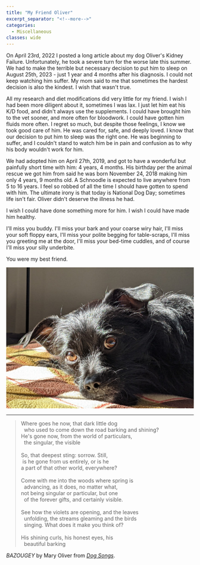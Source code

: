 ```yaml
---
title: "My Friend Oliver"
excerpt_separator: "<!--more-->"
categories:
  - Miscellaneous
classes: wide
---
```




<!--more-->

On April 23rd, 2022 I posted a long article about my dog Oliver's Kidney Failure. Unfortunately, he took a severe turn for the worse late this summer. We had to make the terrible but necessary decision to put him to sleep on August 25th, 2023 - just 1 year and 4 months after his diagnosis. I could not keep watching him suffer. My mom said to me that sometimes the hardest decision is also the kindest. I wish that wasn't true.

All my research and diet modifications did very little for my friend. I wish I had been more diligent about it, sometimes I was lax. I just let him eat his K/D food, and didn't always use the supplements. I could have brought him to the vet sooner, and more often for bloodwork. I could have gotten him fluids more often. I regret so much, but despite those feelings, I know we took good care of him. He was cared for, safe, and deeply loved. I know that our decision to put him to sleep was the right one. He was beginning to suffer, and I couldn't stand to watch him be in pain and confusion as to why his body wouldn't work for him. 

We had adopted him on April 27th, 2019, and got to have a wonderful but painfully short time with him: 4 years, 4 months. His birthday per the animal rescue we got him from said he was born November 24, 2018 making him only 4 years, 9 months old. A Schnoodle is expected to live anywhere from 5 to 16 years. I feel so robbed of all the time I should have gotten to spend with him. The ultimate irony is that today is National Dog Day; sometimes life isn't fair. Oliver didn't deserve the illness he had. 

I wish I could have done something more for him. I wish I could have made him healthy.

I'll miss you buddy. I'll miss your bark and your coarse wiry hair, I'll miss your soft floppy ears, I'll miss your polite begging for table-scraps, I'll miss you greeting me at the door, I'll miss your bed-time cuddles, and of course I'll miss your silly underbite.

You were my best friend.

![Oliver](/assets/images/oliver/oliver.jpg "Ollie Bear")

<hr>


<blockquote>
Where goes he now, that dark little dog<br>
&nbsp; who used to come down the road barking and shining? <br>
He's gone now, from the world of particulars,<br>
&nbsp; the singular, the visible<br>
<br>
So, that deepest sting: sorrow. Still,<br>
&nbsp;is he gone from us entirely, or is he<br>
a part of that other world, everywhere?<br>
<br>
Come with me into the woods where spring is<br>
&nbsp; advancing, as it does, no matter what,<br>
not being singular or particular, but one<br>
&nbsp; of the forever gifts, and certainly visible.<br>
<br>
See how the violets are opening, and the leaves<br>
&nbsp; unfolding, the streams gleaming and the birds<br>
&nbsp; singing. What does it make you think of?<br>
<br>
His shining curls, his honest eyes, his<br>
&nbsp; beautiful barking<br>
</blockquote>

<cite>BAZOUGEY</cite> by Mary Oliver from  <cite><a href="https://www.amazon.com/Dog-Songs-Poems-Mary-Oliver/dp/0143125834" target="_blank">Dog Songs</a></cite>.
